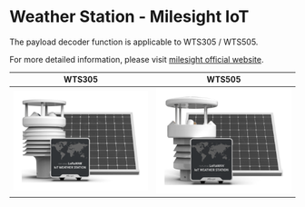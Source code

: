 # Weather Station - Milesight IoT

The payload decoder function is applicable to WTS305 / WTS505.

For more detailed information, please visit [milesight official website](https://www.milesight-iot.com).

|        WTS305         |        WTS505         |
| :-------------------: | :-------------------: |
| ![WTS305](WTS305.png) | ![WTS505](WTS505.png) |
